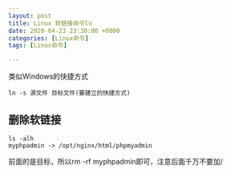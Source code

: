 ```yaml
---
layout: post
title: Linux 软链接命令ln
date: 2020-04-23 23:30:00 +0800
categories: [Linux命令]
tags: [Linux命令]

---
```


类似Windows的快捷方式

```
ln -s 源文件 目标文件(要建立的快捷方式)
```

## 删除软链接

```
ls -alh 
myphpadmin -> /opt/nginx/html/phpmyadmin
```

前面的是目标，所以rm -rf myphpadmin即可，注意后面千万不要加/
